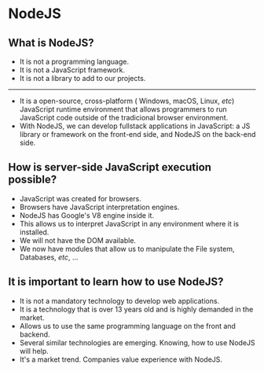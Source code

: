 # NodeJS

## What is NodeJS?
  
- It is not a programming language.
- It is not a JavaScript framework.
- It is not a library to add to our projects.

<hr>

- It is a open-source, cross-platform ( Windows, macOS, Linux, _etc_) JavaScript runtime environment that allows programmers to run JavaScript code outside of the tradicional browser environment.
- With NodeJS, we can develop fullstack applications in JavaScript: a JS library or framework on the front-end side, and NodeJS on the back-end side.

## How is server-side JavaScript execution possible?

- JavaScript was created for browsers.
- Browsers have JavaScript interpretation engines.
- NodeJS has Google's V8 engine inside it.
- This allows us to interpret JavaScript in any environment where it is installed.
- We will not have the DOM available.
- We now have modules that allow us to manipulate the File system, Databases, _etc_, ...

## It is important to learn how to use NodeJS?

- It is not a mandatory technology to develop web applications.
- It is a technology that is over 13 years old and is highly demanded in the market.
- Allows us to use the same programming language on the front and backend.
- Several similar technologies are emerging. Knowing, how to use NodeJS will help.
- It's a market trend. Companies value experience with NodeJS.
